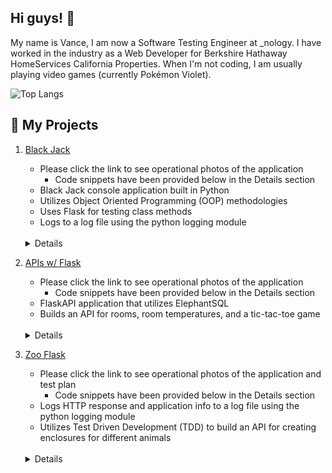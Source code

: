 ## Hi guys! :wave:

My name is Vance, I am now a Software Testing Engineer at _nology. I have worked in the industry as a Web Developer for Berkshire Hathaway HomeServices California Properties. When I'm not coding, I am usually playing video games (currently Pokémon Violet).

![Top Langs](https://github-readme-stats.vercel.app/api/top-langs/?username=vancepope&theme=react&show_icons=true&hide=css,html)

## :pushpin: My Projects

1. <a href="https://github.com/vancepope/blackjack" target="_blank">Black Jack</a>
    - Please click the link to see operational photos of the application
        - Code snippets have been provided below in the Details section
    - Black Jack console application built in Python
    - Utilizes Object Oriented Programming (OOP) methodologies
    - Uses Flask for testing class methods
    - Logs to a log file using the python logging module
    <br />
    <details>
    <summary>Details</summary>
    <br />
    
    ##### **TL;DR**: _Application uses classes to initialize several aspects of the game to present to the user. Upon the result of the game, the user is asked to play again if they choose. Test methods were written to provide coverage to limit defects._

    - Classes
        - Card
        - Deck
        - Hand
        - BlackJack
        - TestCard
        - TestDeck
        - TestHand
        - TestBlackJack

        - Methods
            - Card
                - Methods
                    - __repr__
                        - Used to display the cards to user for the player and dealer
                    - __str__
                        - Displays the cards in a string format
                    <img src="/images/card.png" height="400" alt="Code for Card class">

            - Deck
                - Inherits cards, suits and values lists from Card
                - Methods
                    - Getters and Setters
                        - getCards
                        - getSuits
                        - getValues
                        - getDeck
                        - setDeck
                    - creatDeck
                        - Creates the deck
                    - shuffle
                        - Uses the random class to shuffle the deck.
                    - deal
                        - deals the deck to the player and returns a Card
                    <img src="/images/deck.png" height="%50" width="%50" alt="Code for Deck class">

            - Hand
                - Inherits the deck list and the values list from Deck
                - Methods
                    - addCard
                        - Adds a Card to the hand list
                    - ace
                        - Keeps track of aces and assigns an ace the value of 1 or 11 if there is an ace and the value is greater than 21
                    <img src="/images/hand.png" height="%50" width="%50" alt="Code for Hand class">

            - BlackJack
               - This is the main class
               - Getters and Setters
                    - getName 
                    - getIsPlaying
                    - setName
                    - setIsPlaying
                - Methods
                    - hit
                        - Adds a card to the hand list and adjusts the value of an ace accordlingly if the player decides to 'hit'
                    - hitStay
                        - Prompts the user to ask if the user would like hit and to add a card to his hand or would like to stay.
                        - Checks for only the words 'hit' or 'stay'
                            - If the response from the user is different from the check, the user is prompted again to provide the necessary response.
                    - showCards
                        - Displays the dealer's and player's hands along with their values in formatted print statements
                    - play
                        - Prompts the user to enter his/her name
                        - Utilizes a while loop to play multiple games
                        - Checks if the player's hand value ≤ 17 and starts a while loop to allow the player to raise said value if they choose.
                        - Checks the values of the dealer's hand 
                            - If the value is ≤ 21, a while loop will start until the value ≥ 17
                        - Uses condition statements to decide who the winner is of each game
                        - Prompts the user if they would like to play another game.
                    <img src="/images/blackjack1.png" height="907" alt="Code for Black Jack class">
                    <img src="/images/blackjack2.png" height="758" alt="Code for Black Jack class Part 2">

            - TestCard
                - Test Methods
                    - test___repr__
                        - Uses the Mock functionality to mock the __repr__ method and make sure that the values of '10' and 'Diamonds' are represented like '10 of Diamonds'
                    ![Code for Test Card class](/images/testcard.png "Code for Test Card class")

            - TestDeck
                - Fixtures
                    - create_deck
                        - Appends the card and suit list to the deck list of Cards and returns it.
                - Test Methods
                    - test_create_deck
                        - Mocks the create_deck method and ensures the results are the same
                    - test_deal 
                        - Mocks the deal method and ensures the new card is of type Card and that the string is printed as 'Ace of Diamonds'
                    ![Code for Test Deck class](/images/testdeck.png "Code for Test Deck class")
            - TestHand
                - Test Methods
                    - test_add_card
                        - Mocks the addCard method and ensure a list is returned with the length of 1, that it is of type Card, and is printed as 'Ace of Diamonds'
                    ![Code for Test Hand class](/images/testhand.png "Code for Test Hand class")

            - TestBlackJack
                - Test Methods
                    - test_hit_stay
                        - Mocks the hitStay method and ensures that it return a string of 'hit'
                    - test_is_playing
                        - Instantiates the BlackJack class, calls the setter for isPlaying and asserts that they match.
                    ![Code for Test Black Jack class](/images/testblackjack.png "Code for Test Card class")
    </details>
        


2. <a href="https://github.com/vancepope/hello_flask" target="_blank">APIs w/ Flask</a>
    - Please click the link to see operational photos of the application
        - Code snippets have been provided below in the Details section
    - FlaskAPI application that utilizes ElephantSQL 
    - Builds an API for rooms, room temperatures, and a tic-tac-toe game
    <br />
    <details>
    <summary>Details</summary>
    <br />

    ##### **TL;DR**: _Application creates rooms and temperatures utilizing ElephantSQL queries. Test methods were written utilizing a test database to mock data and limit defects._

    - Routes
        - '/'
            - Returns a string of 'Hello Monty'
        - '/api/room'
            - Grabs the name variable from a JSON object
                - Creates room table if it doesn't exist
                    <img src="/images/createroom.png" alt="Query for room route">
                - Inserts room to the rooms table
                    - Returns room id
                    <img src="/images/roomreturnid.png" alt="Query for room route">
                - Returns JSON object notifying the user that the room has been created and an HTTP response code of 201
            <img src="/images/room.png" alt="Code for room route">

        - '/api/temperature'
            - Grabs the temperature and room id, and datetime from a JSON object
                - If datetime isn't provided in the object, the datetime.now method will be called
            - Creates temperature table if it doesn't exist
                <img src="/images/createtemp.png" alt="Query for temp route">
            - Inserts room id, temperature, and date
                <img src="/images/inserttemp.png" alt="Query for temp route">
            - Returns message notifying the user that the temperature was added and a response code of 201
            <img src="/images/temperature.png" alt="Query for temperature route">

        - '/api/room/<int:room_id>'
            - Grabs the id variable from the http path
            - Selects the room by id
                <img src="/images/selectroom.png" alt="Query for room by id route">
            - Returns the room and response code of 200
            <img src="/images/roombyid.png" alt="Code for room by id route">
        
        - '/api/avg_temp'
            - Queries the database for the average temperature
                <img src="/images/avgtempquery.png" alt="Query for avg temp route">
            - Returns JSON object containing average temperature and response code of 200
            <img src="/images/avgtemp.png" alt="Code for avg temp route">

        - '/api/day_count'
            - Queries the database for the number of days
                <img src="/images/numdays.png" alt="Query for number of days route">
            - Returns JSON object containing the number of days and response code of 200
        
        - '/api/tictactoe'
            - Displays a tic-tac-toe game built using HTML, CSS Grid, and JavaScript
            - Calls the render_template method from Flask to render grid.html
    </details>

3. <a href="https://github.com/vancepope/zoo_flask" target="_blank">Zoo Flask</a>
    - Please click the link to see operational photos of the application and test plan
        - Code snippets have been provided below in the Details section
    - Logs HTTP response and application info to a log file using the python logging module
    - Utilizes Test Driven Development (TDD) to build an API for creating enclosures for different animals
    <br />
    <details>
    <summary>Details</summary>
    <br />

    ##### **TL;DR**: _Application builds an animal and enclosure API utilizing ElephantSQL queries. Tests have been written to test functionality and prevent defects._

    - Methods
        - create_enclsures
            - Receives group_name from JSON object
            - Creates Enclosure table if it doesn't exist
                <img src="/images/querycreateenclosures.png" alt="Create Enclosure Table">
            - Inserts group_name into the Enclosures table if a group_name doesn't exist
                <img src="/images/insertenclosure.png" alt="Add Enclosure">
            - Returns JSON object notifying the user that the enclosure was created
            <img src="/images/codecreateenclosure.png" alt="Create Enclosure Code">

        - create_animals
            - Receives name, quantity, enclosure_id from JSON object
            - Creates Animals table if it doesn't exist
                <img src="/images/querycreateanimals.png" alt="Create Animals Table">
            - Inserts name, quantity, enclosure_id into the Animals table if a name doesn't exist
                <img src="/images/queryinsertanimal.png" alt="Add Animal">
            - Returns JSON object notifying the user that the enclosure was created
            <img src="/images/codecreateanimals.png" alt="Create Animals Code">

        - get_animal
            - Receives id from HTTP path
            - Selects the correct animal by id
                <img src="/images/queryselectanimalbyid.png" alt="Get Animal">
            - Returns JSON object to the client side
            <img src="/images/codegetanimal.png" alt="Get Animal Code">   

        - get_enclosure
            - Receives enclosure_id from HTTP path
            - Selects the correct enclosure by enclosure_id
                <img src="/images/queryselectenclosuresbyid.png" alt="Get Enclosure">
            - Returns JSON object to the client side
            <img src="/images/codegetenclosure.png" alt="Create Animals Code">

        - get_animals
            - Selects all animals within the Animals table
                <img src="/images/queryselectanimals.png" alt="Get All Animals">
            - Appends the result to a data list of JSON objects
            - Returns the data list to the client side
            <img src="/images/codegetanimals.png" alt="Get Animals Code">

        - get_enclosures
            - Selects all enclosure within the Enclosures table
                <img src="/images/queryselectenclosures.png" alt="Get All Enclosures">
            - Appends the result to a data list of JSON objects
            - Returns the data list to the client side
            <img src="/images/codegetanimals.png" alt="Get Animals Code">

        - add_enclosure
            - Receives group_name from HTTP Body
            - Insert name into Enclosures if it doesn't exist
                <img src="/images/insertenclosure.png" alt="Add Enclosure">
            - Returns a JSON object notifying the user that the enclosure has been created
            <img src="/images/codeaddenclosure.png" alt="Add Enclosure Code">

        - add_animal
            - Receives name from HTTP Body
            - Insert name into Animals if it doesn't exist
                <img src="/images/queryinsertanimal.png" alt="Add Animal">
            - Returns a JSON object notifying the user that the enclosure has been created
            <img src="/images/codeaddanimal.png" alt="Add Animal Code">

        - display animals
            - Executes an inner join on enclosures and animals
                <img src="/images/querydisplayanimals.png" alt="Display Animal">
            - Appends the result to a data list of JSON objects
            - Returns data list to the client side
            <img src="/images/codedisplayanimals.png" alt="Display Animals Code">

    - Test Methods
        - test_connection
            - Uses fixture called connection to create Enclosures table if it doesn't exist
            - Inserts enclosure based on the sample date provided within the fixture if it doesn't exist
            - Prints and logs the expected output and actual output
            - Asserts that the length of the result > 0
            <img src="/images/testconnection.png" alt="Test Connection">

        - test_create_animals
            - Uses fixture called create_animals to create Animals table if it doesn't exist
            - Prints and logs the expected output and actual output
            - Asserts that the length of the result > 0
            <img src="/images/testcreateanimals.png" alt="Test Create Animals">

        - test_create_enclosures
            - Uses fixture called create_enclosures to create Enclosures table if it doesn't exist
            - Prints and logs the expected output and actual output
            - Asserts that the length of the result > 0
            <img src="/images/testcreateenclosures.png" alt="Test Create Enclosures">

        - test_add_enclosure
            - Uses fixture called add_enclosure to insert an enclosure based on the data provided if the enclosure doesn't already exist
            - Selects enclosures from the enclosure tables
            - Prints and logs the expected output and actual output
            - Asserts that the length of the result < 1
            <img src="/images/testaddenclosure.png" alt="Test Add Enclosure">

        - test_add_animal
            - Uses fixture called add_animal to insert an animal based on the data provided if the animal doesn't already exist
            - Selects enclosures from the animals tables
            - Prints and logs the expected output and actual output
            - Asserts that the length of the result < 1
            <img src="/images/testaddanimal.png" alt="Test Add Animal">

        - test_display_animals
            - Executes an inner join on the Enclosure and Animals tables
            - Appends the results to a data list of JSON objects
            - Asserts that the data > 0 and the type is list
            - Prints and logs the expected output and actual output
            <img src="/images/testdisplayanimals.png" alt="Test Display Animals">
    </details>